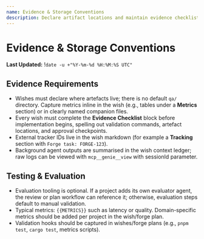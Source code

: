 ```yaml
---
name: Evidence & Storage Conventions
description: Declare artifact locations and maintain evidence checklists
---
```


# Evidence & Storage Conventions

**Last Updated:** !`date -u +"%Y-%m-%d %H:%M:%S UTC"`
## Evidence Requirements

- Wishes must declare where artefacts live; there is no default `qa/` directory. Capture metrics inline in the wish (e.g., tables under a **Metrics** section) or in clearly named companion files.
- Every wish must complete the **Evidence Checklist** block before implementation begins, spelling out validation commands, artefact locations, and approval checkpoints.
- External tracker IDs live in the wish markdown (for example a **Tracking** section with `Forge task: FORGE-123`).
- Background agent outputs are summarised in the wish context ledger; raw logs can be viewed with `mcp__genie__view` with sessionId parameter.

## Testing & Evaluation

- Evaluation tooling is optional. If a project adds its own evaluator agent, the review or plan workflow can reference it; otherwise, evaluation steps default to manual validation.
- Typical metrics: `{{METRICS}}` such as latency or quality. Domain-specific metrics should be added per project in the wish/forge plan.
- Validation hooks should be captured in wishes/forge plans (e.g., `pnpm test`, `cargo test`, metrics scripts).
